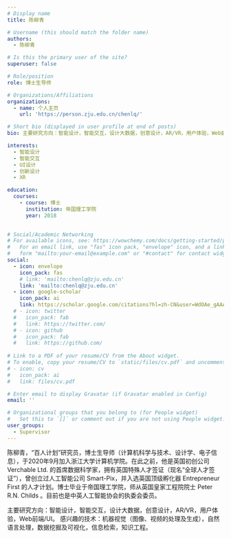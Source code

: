 ```yaml
---
# Display name
title: 陈柳青

# Username (this should match the folder name)
authors:
  - 陈柳青

# Is this the primary user of the site?
superuser: false

# Role/position
role: 博士生导师

# Organizations/Affiliations
organizations:
  - name: 个人主页
    url: 'https://person.zju.edu.cn/chenlq/'

# Short bio (displayed in user profile at end of posts)
bio: 主要研究方向：智能设计，智能交互，设计大数据，创意设计，AR/VR，用户体验，Web前端/UI。

interests:
  - 智能设计
  - 智能交互
  - UI设计
  - 创新设计
  - XR

education:
  courses:
    - course: 博士
      institution: 帝国理工学院
      year: 2018
    

# Social/Academic Networking
# For available icons, see: https://wowchemy.com/docs/getting-started/page-builder/#icons
#   For an email link, use "fas" icon pack, "envelope" icon, and a link in the
#   form "mailto:your-email@example.com" or "#contact" for contact widget.
social:
  - icon: envelope
    icon_pack: fas
    # link: 'mailto:chenlq@zju.edu.cn'
    link: 'mailto:chenlq@zju.edu.cn'
  - icon: google-scholar
    icon_pack: ai
    link: https://scholar.google.com/citations?hl=zh-CN&user=WdOAe_gAAAAJ
  # - icon: twitter
  #   icon_pack: fab
  #   link: https://twitter.com/
  # - icon: github
  #   icon_pack: fab
  #   link: https://github.com/
  
# Link to a PDF of your resume/CV from the About widget.
# To enable, copy your resume/CV to `static/files/cv.pdf` and uncomment the lines below.
# - icon: cv
#   icon_pack: ai
#   link: files/cv.pdf

# Enter email to display Gravatar (if Gravatar enabled in Config)
email: ''

# Organizational groups that you belong to (for People widget)
#   Set this to `[]` or comment out if you are not using People widget.
user_groups:
  - Supervisor
---
```


陈柳青，“百人计划”研究员，博士生导师（计算机科学与技术、设计学、电子信息），于2020年9月加入浙江大学计算机学院。在此之前，他是英国初创公司 Verchable Ltd. 的首席数据科学家，拥有英国特殊人才签证（现名“全球人才签证”），曾创立过人工智能公司 Smart-Pix，并入选英国顶级孵化器 Entrepreneur First 的人才计划。博士毕业于帝国理工学院，师从英国皇家工程院院士 Peter R.N. Childs 。目前也是中英人工智能协会的执委会委员。

主要研究方向：智能设计，智能交互，设计大数据，创意设计，AR/VR，用户体验，Web前端/UI。
感兴趣的技术：机器视觉（图像、视频的处理及生成），自然语言处理，数据挖掘及可视化，信息检索，知识工程。
